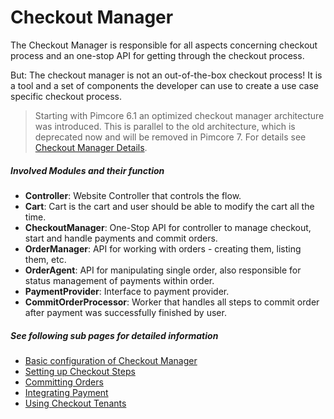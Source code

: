 # Checkout Manager

The Checkout Manager is responsible for all aspects concerning checkout process and an one-stop API for getting 
through the checkout process. 

But: The checkout manager is not an out-of-the-box checkout process! 
It is a tool and a set of components the developer can use to create a use case specific checkout process. 

> Starting with Pimcore 6.1 an optimized checkout manager architecture was introduced. This is parallel to the old 
> architecture, which is deprecated now and will be removed in Pimcore 7. For details see [Checkout Manager Details](08_Checkout_Manager_Details.md).

##### Involved Modules and their function
- **Controller**: Website Controller that controls the flow.
- **Cart**: Cart is the cart and user should be able to modify the cart all the time.
- **CheckoutManager**: One-Stop API for controller to manage checkout, start and handle payments and commit orders.
- **OrderManager**: API for working with orders - creating them, listing them, etc.  
- **OrderAgent**: API for manipulating single order, also responsible for status management of payments within order.
- **PaymentProvider**: Interface to payment provider.
- **CommitOrderProcessor**: Worker that handles all steps to commit order after payment was successfully finished by user. 


##### See following sub pages for detailed information 
- [Basic configuration of Checkout Manager](./01_Basic_Configuration.md)
- [Setting up Checkout Steps](./03_Checkout_Steps.md)
- [Committing Orders](./05_Committing_Orders.md)
- [Integrating Payment](./07_Integrating_Payment.md)
- [Using Checkout Tenants](./09_Checkout_Tenants.md)
